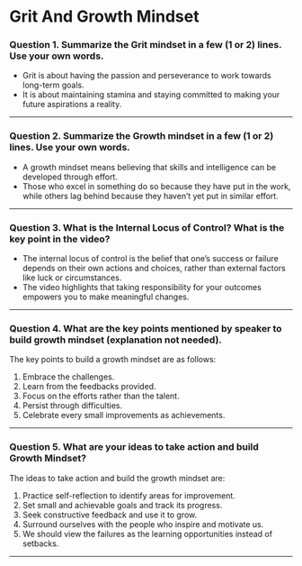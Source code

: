 # Grit And Growth Mindset

### Question 1. Summarize the **Grit mindset** in a few (1 or 2) lines. Use your own words.

-   Grit is about having the passion and perseverance to work towards long-term goals.
-   It is about maintaining stamina and staying committed to making your future aspirations a reality.

---

### Question 2. Summarize the **Growth mindset** in a few (1 or 2) lines. Use your own words.

-   A growth mindset means believing that skills and intelligence can be developed through effort.
-   Those who excel in something do so because they have put in the work, while others lag behind because they haven’t yet put in similar effort.

---

### Question 3. What is the Internal Locus of Control? What is the key point in the video?

-   The internal locus of control is the belief that one’s success or failure depends on their own actions and choices, rather than external factors like luck or circumstances.
-   The video highlights that taking responsibility for your outcomes empowers you to make meaningful changes.

---

### Question 4. What are the key points mentioned by speaker to build growth mindset (explanation not needed).

The key points to build a growth mindset are as follows:

1. Embrace the challenges.
2. Learn from the feedbacks provided.
3. Focus on the efforts rather than the talent.
4. Persist through difficulties.
5. Celebrate every small improvements as achievements.

---

### Question 5. What are your ideas to take action and build Growth Mindset?

The ideas to take action and build the growth mindset are:

1. Practice self-reflection to identify areas for improvement.
2. Set small and achievable goals and track its progress.
3. Seek constructive feedback and use it to grow.
4. Surround ourselves with the people who inspire and motivate us.
5. We should view the failures as the learning opportunities instead of setbacks.

---
